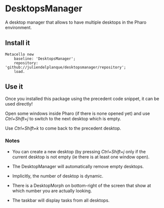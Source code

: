 # DesktopsManager
A desktop manager that allows to have multiple desktops in the Pharo environment.

## Install it
~~~
Metacello new
    baseline: 'DesktopsManager';
    repository: 'github://juliendelplanque/desktopsmanager/repository';
    load.
~~~

## Use it
Once you installed this package using the precedent code snippet, it can be used directly!

Open some windows inside Pharo (if there is none opened yet) and use *Ctrl+Shift+j* to
switch to the next desktop which is empty. 

Use *Ctrl+Shift+k* to come back to the precedent desktop.

### Notes
- You can create a new desktop (by pressing *Ctrl+Shift+j* only if the current desktop
is not empty (ie there is at least one window open).

- The DesktopManager will automatically remove empty desktops.

- Implicitly, the number of desktop is dynamic.

- There is a DesktopMorph on bottom-right of the screen that show at which number you are
actually looking.

- The taskbar will display tasks from all desktops.
